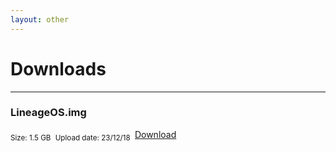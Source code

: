 ```yaml
---
layout: other
---
```


# Downloads
________________

### LineageOS.img
<div class="downloadPanel">
  <sub>Size: 1.5 GB&nbsp;</sub>
  <sub>Upload date: 23/12/18&nbsp;</sub>
  <a href="about:blank" class="btn2">Download</a>
</div>
